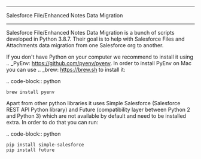 *********************************************
Salesforce File/Enhanced Notes Data Migration
*********************************************

Salesforce File/Enhanced Notes Data Migration is a bunch of scripts developed in Python 3.8.7. Their goal is to help with Salesforce Files and Attachments data migration from one Salesforce org to another.

If you don't have Python on your computer we recommend to install it using .. _PyEnv: https://github.com/pyenv/pyenv. In order to install PyEnv on Mac you can use .. _brew: https://brew.sh to install it:

.. code-block:: python

    brew install pyenv

Apart from other python libraries it uses Simple Salesforce (Salesforce REST API Python library) and Future (compatibility layer between Python 2 and Python 3) which are not available by default and need to be installed extra. In order to do that you can run:

.. code-block:: python

    pip install simple-salesforce
    pip install future
